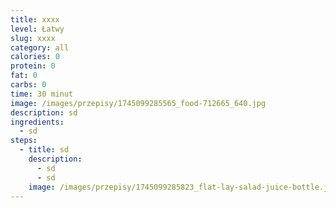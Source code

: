 ```yaml
---
title: xxxx
level: Łatwy
slug: xxxx
category: all
calories: 0
protein: 0
fat: 0
carbs: 0
time: 30 minut
image: /images/przepisy/1745099285565_food-712665_640.jpg
description: sd
ingredients:
  - sd
steps:
  - title: sd
    description:
      - sd
      - sd
    image: /images/przepisy/1745099285823_flat-lay-salad-juice-bottle.jpg
---
```


